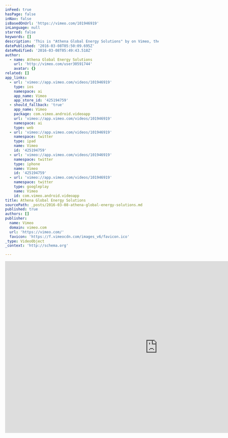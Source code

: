 ```yaml
---
inFeed: true
hasPage: false
inNav: false
isBasedOnUrl: 'https://vimeo.com/101946919'
inLanguage: null
starred: false
keywords: []
description: 'This is "Athena Global Energy Solutions" by on Vimeo, the home for high quality videos and the people who love them.'
datePublished: '2016-03-08T05:50:09.695Z'
dateModified: '2016-03-08T05:49:43.518Z'
author:
  - name: Athena Global Energy Solutions
    url: 'http://vimeo.com/user30591744'
    avatar: {}
related: []
app_links:
  - url: 'vimeo://app.vimeo.com/videos/101946919'
    type: ios
    namespace: ai
    app_name: Vimeo
    app_store_id: '425194759'
  - should_fallback: 'true'
    app_name: Vimeo
    package: com.vimeo.android.videoapp
    url: 'vimeo://app.vimeo.com/videos/101946919'
    namespace: ai
    type: web
  - url: 'vimeo://app.vimeo.com/videos/101946919'
    namespace: twitter
    type: ipad
    name: Vimeo
    id: '425194759'
  - url: 'vimeo://app.vimeo.com/videos/101946919'
    namespace: twitter
    type: iphone
    name: Vimeo
    id: '425194759'
  - url: 'vimeo://app.vimeo.com/videos/101946919'
    namespace: twitter
    type: googleplay
    name: Vimeo
    id: com.vimeo.android.videoapp
title: Athena Global Energy Solutions
sourcePath: _posts/2016-03-08-athena-global-energy-solutions.md
published: true
authors: []
publisher:
  name: Vimeo
  domain: vimeo.com
  url: 'https://vimeo.com/'
  favicon: 'https://f.vimeocdn.com/images_v6/favicon.ico'
_type: VideoObject
_context: 'http://schema.org'

---
```

<iframe src="https://cdn.embedly.com/widgets/media.html?src=https%3A%2F%2Fplayer.vimeo.com%2Fvideo%2F101946919&amp;url=https%3A%2F%2Fvimeo.com%2F101946919&amp;image=http%3A%2F%2Fi.vimeocdn.com%2Fvideo%2F542584712_1280.jpg&amp;key=b7d04c9b404c499eba89ee7072e1c4f7&amp;type=text%2Fhtml&amp;schema=vimeo" width="1000" height="563" scrolling="no" frameborder="0" allowfullscreen="allowfullscreen" style=""></iframe>